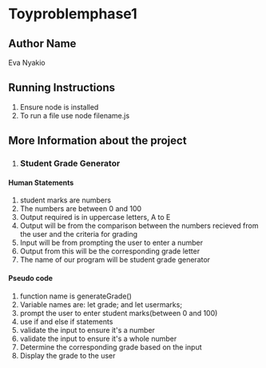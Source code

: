 # Toyproblemphase1
## Author Name
Eva Nyakio

## Running Instructions
1. Ensure node is installed
2. To run a file use node filename.js

## More Information about the project
1. ### Student Grade Generator 
#### Human Statements
1. student marks are numbers
2. The numbers are between 0 and 100
3. Output required is in uppercase letters, A to E
4. Output will be from the comparison between the numbers recieved from the  user and  the criteria for grading
5. Input will be from prompting the user to enter a number
6. Output from this will be the corresponding grade letter
7. The name of our program will be student grade generator

#### Pseudo code
1. function name is generateGrade()
2. Variable names are: let grade; and let usermarks;
3. prompt the user to enter student marks(between 0 and 100)
4. use if and else if statements
5. validate the input to ensure it's a number
6. validate the input to ensure it's a whole number
7. Determine the corresponding grade based on the input
8. Display the grade to the user
